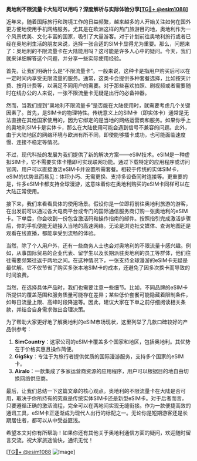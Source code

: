 **奥地利不限流量卡大陆可以用吗？深度解析与实际体验分享[[TG💪+ @esim1088](https://t.me/s/esim1088)]**

近年来，随着国际旅行和跨境工作的日益频繁，越来越多的人开始关注如何在国外更方便地使用手机网络服务。尤其是在欧洲这样的热门旅游目的地，奥地利作为一个风景优美、文化丰富的国家，吸引了大量游客。对于计划前往奥地利旅行或者已经在奥地利生活的朋友来说，选择一张合适的SIM卡显得尤为重要。那么，问题来了：奥地利的不限流量卡在大陆能用吗？这可能是许多人心中的疑问。今天，我们就来详细解答这个问题，并分享一些实际使用经验。

首先，让我们明确什么是“不限流量卡”。一般来说，这种卡是指用户购买后可以在一定时间内享受无限流量的服务。通常，这类卡会提供多种套餐选择，比如按天计费、按月计费等，以满足不同用户的需要。对于那些喜欢拍照、刷视频或者需要随时在线办公的人来说，一张不限流量卡无疑是出行的必备神器。

然而，当我们提到“奥地利不限流量卡”是否能在大陆使用时，就需要考虑几个关键因素了。首先，是SIM卡的物理特性。传统意义上的SIM卡（即实体卡）通常是无法直接在其他国家使用的，因为它绑定的是当地的网络运营商和服务。如果你手上的奥地利SIM卡是实体卡，那么在大陆使用可能会遇到信号不兼容的问题。此外，由于大陆地区的网络环境与欧洲有所不同，即使能够插卡成功，也可能面临速度慢、连接不稳定等情况。

不过，现代科技的发展为我们提供了新的解决方案——eSIM技术。eSIM是一种虚拟SIM卡，它不需要实体卡槽即可实现联网功能。通过下载特定的应用程序或访问官网，用户可以直接激活eSIM卡并设置所需套餐。相较于传统的实体SIM卡，eSIM的优势显而易见：体积小巧、无需更换、支持多设备同时连接等。更重要的是，许多eSIM卡都支持全球漫游，这意味着你在奥地利购买的eSIM卡同样可以在大陆正常使用。

接下来，我们来看看具体的使用场景。假设你是一位即将前往奥地利旅游的游客，在出发前可以通过各大电商平台或专门的国际通信服务商订购一张奥地利的eSIM卡。下单后，你会收到一份包含激活码和操作指南的邮件。按照指引完成激活步骤后，你的手机便能无缝接入当地的高速网络。无论是浏览社交媒体、查询地图还是观看在线直播，都能享受到流畅的体验。

当然，除了个人用户外，还有一些商务人士也会对奥地利的不限流量卡感兴趣。例如，从事国际贸易的企业代表、留学生以及长期派驻奥地利的员工等群体，他们往往需要频繁往返于两地之间。在这种情况下，一张支持全球漫游的eSIM卡无疑是最优解。它不仅节省了购买多张本地SIM卡的成本，还避免了因多次换卡而导致的时间浪费。

当然，在选择具体产品时，我们也需要注意一些细节。比如，不同品牌的eSIM卡所提供的覆盖范围和服务质量可能存在差异；某些低价套餐可能隐藏着限制条件，如每日流量上限、高峰时段降速等。因此，建议大家在下单之前仔细阅读相关条款，并结合自身需求做出合理决策。

为了帮助大家更好地了解奥地利的eSIM市场现状，这里列举了几款口碑较好的产品供参考：
1. **SimCountry**：这家公司的eSIM卡覆盖多个国家和地区，包括奥地利。其优势在于价格实惠且操作简便。
2. **GigSky**：专注于为旅行者提供优质的国际漫游服务，支持多个国家的eSIM卡。
3. **Airalo**：一款集成了多家运营商资源的应用程序，用户可以根据目的地自由切换网络供应商。

最后，让我们总结一下这篇文章的核心观点。奥地利的不限流量卡在大陆是否可用，取决于你所持有的究竟是传统实体SIM卡还是新型eSIM卡。对于后者而言，只要遵循正确的激活流程，完全可以在两地间实现无缝衔接。作为一款便捷高效的通讯工具，eSIM卡正逐渐成为现代人出行的标配之一。无论你是短期游客还是长期居住者，都可以从中受益匪浅。

希望本文对你有所帮助！如果你还有其他关于奥地利通信方面的疑问，欢迎随时留言交流。祝大家旅途愉快，通讯无忧！

[[TG💪+ @esim1088](https://t.me/s/esim1088) ![Image](https://i.postimg.cc/4NQfJmqS/Snipaste-2025-05-13-00-14-12.png)]